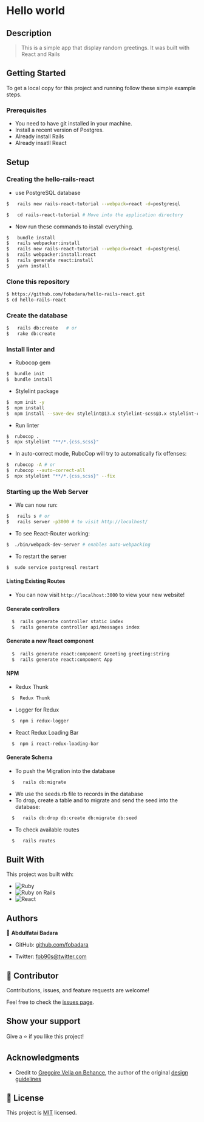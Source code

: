 # Hello world


## Description

> This is a simple app that display random greetings. It was built with React and Rails

## Getting Started

To get a local copy for this project and running follow these simple example steps.

### Prerequisites

- You need to have git installed in your machine.
- Install a recent version of Postgres.
- Already install Rails
- Already insatll React


## Setup

### Creating the hello-rails-react

- use PostgreSQL database 

```bash
$   rails new rails-react-tutorial --webpack=react -d=postgresql

$   cd rails-react-tutorial # Move into the application directory
```

- Now run these commands to install everything.

```bash
$   bundle install
$   rails webpacker:install
$   rails new rails-react-tutorial --webpack=react -d=postgresql
$   rails webpacker:install:react
$   rails generate react:install
$   yarn install
```

### Clone this repository

```bash
$ https://github.com/fobadara/hello-rails-react.git
$ cd hello-rails-react
```

### Create the database

```bash
$   rails db:create   # or
$   rake db:create
```

### Install linter and 

- Rubocop gem

```bash
$  bundle init
$  bundle install
```
- Stylelint package

```bash
$  npm init -y
$  npm install
$  npm install --save-dev stylelint@13.x stylelint-scss@3.x stylelint-config-standard@21.x stylelint-csstree-validator@1.x

```

- Run linter

```bash
$  rubocop .
$  npx stylelint "**/*.{css,scss}" 
```

- In auto-correct mode, RuboCop will try to automatically fix offenses:

```bash
$  rubocop -A # or
$  rubocop --auto-correct-all
$  npx stylelint "**/*.{css,scss}" --fix 
```


### Starting up the Web Server

- We can now run:

```bash
$   rails s # or
$   rails server -p3000 # to visit http://localhost/
```
- To see React-Router working:

```bash
$  ./bin/webpack-dev-server # enables auto-webpacking
```

- To restart the server

```bash
$  sudo service postgresql restart 
```

#### Listing Existing Routes

- You can now visit `http://localhost:3000` to view your new website!



#### Generate controllers

```bash
  $  rails generate controller static index  
  $  rails generate controller api/messages index                 
```

#### Generate a new React component

```bash
  $  rails generate react:component Greeting greeting:string 
  $  rails generate react:component App
```

#### NPM


- Redux Thunk

```bash
  $  Redux Thunk                  
```

- Logger for Redux

```bash
  $  npm i redux-logger                
```

- React Redux Loading Bar

```bash
  $  npm i react-redux-loading-bar            
```


#### Generate Schema

- To push the Migration into the database

```bash
  $   rails db:migrate
```
- We use the seeds.rb file to records in the database
- To drop, create a table and to migrate and send the seed into the database:

```bash
  $   rails db:drop db:create db:migrate db:seed  
```

- To check available routes

```bash
  $   rails routes  
```

## Built With

This project was built with:

-  ![Ruby](https://img.shields.io/badge/-Ruby-000000?style=flat&logo=ruby&logoColor=red)
-  ![Ruby on Rails](https://img.shields.io/badge/-Ruby_on_Rails-000000?style=flat&logo=ruby-on-rails&logoColor=blue)
- ![React](https://img.shields.io/badge/-React-000000?style=flat&logo=react)

## Authors

👤 **Abdulfatai Badara**

- GitHub: [github.com/fobadara](github.com/fobadara)

- Twitter: fob90s@twitter.com


## 🤝 Contributor


Contributions, issues, and feature requests are welcome!

Feel free to check the [issues page](https://github.com/fobadara/hello-rails-react/issues).

## Show your support

Give a ⭐️ if you like this project!

## Acknowledgments

- Credit to [Gregoire Vella on Behance](https://www.behance.net/gregoirevella), the author of the original [design guidelines](https://www.behance.net/gallery/19759151/Snapscan-iOs-design-and-branding?tracking_source=)


## 📝 License

This project is [MIT](./MIT.md) licensed.

